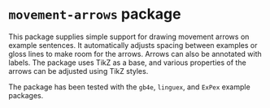 # `movement-arrows` package

This package supplies simple support for drawing movement arrows on example sentences. It automatically adjusts spacing between examples or gloss lines to make room for the arrows.  Arrows can also be annotated with labels.  The package uses TikZ as a base, and various properties of the arrows can be adjusted using TikZ styles.

The package has been tested with the `gb4e`, `linguex`, and `ExPex` example packages.

